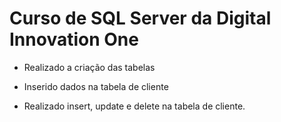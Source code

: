 # Curso de SQL Server da Digital Innovation One

- Realizado a criação das tabelas

- Inserido dados na tabela de cliente
- Realizado insert, update e delete na tabela de cliente.





